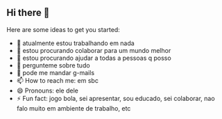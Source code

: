 ## Hi there 👋
Here are some ideas to get you started:

- 🔭 atualmente estou trabalhando em nada
- 🌱 estou procurando colaborar para um mundo melhor
- 👯 estou procurando ajudar a todas a pessoas q posso
- 🤔 pergunteme sobre tudo
- 💬 pode me mandar g-mails
- 📫 How to reach me: em sbc
- 😄 Pronouns: ele dele
- ⚡ Fun fact: jogo bola, sei apresentar, sou educado, sei colaborar, nao falo muito em ambiente de trabalho, etc
